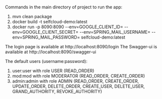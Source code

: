 Commands in the main directory of project to run the app:
1. mvn clean package
2. docker build -t selfcloud-demo:latest
3. docker run -p 8090:8090 --env=GOOGLE_CLIENT_ID=<Your google client id> --env=GOOGLE_CLIENT_SECRET=<Your google client secret> --env=SPRING_MAIL_USERNAME=<Your mail address> --env=SPRING_MAIL_PASSWORD=<Your app password> selfcloud-demo:latest

The login page is available at http://localhost:8090/login
The Swagger-ui is available at http://localhost:8090/swagger-ui

The default users (username:password):
1. user:user with role USER (READ_ORDER)
2. mod:mod with role MODERATOR (READ_ORDER, CREATE_ORDER)
3. admin:admin with role ADMIN (READ_ORDER, CREATE_ORDER, UPDATE_ORDER, DELETE_ORDER, CREATE_USER, DELETE_USER, GRAND_AUTHORITY, REVOKE_AUTHORITY)
